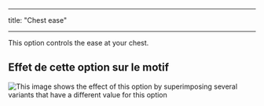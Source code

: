 - - -
title: "Chest ease"
- - -

This option controls the ease at your chest.

## Effet de cette option sur le motif

![This image shows the effect of this option by superimposing several variants that have a different value for this option](huey_chestease_sample.svg "Effect of this option on the pattern")

